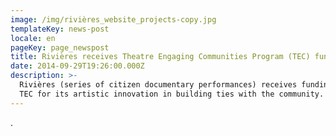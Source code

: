 ```yaml
---
image: /img/rivières_website_projects-copy.jpg
templateKey: news-post
locale: en
pageKey: page_newspost
title: Rivières receives Theatre Engaging Communities Program (TEC) funding!
date: 2014-09-29T19:26:00.000Z
description: >-
  Rivières (series of citizen documentary performances) receives funding from
  TEC for its artistic innovation in building ties with the community.
---
```

.
